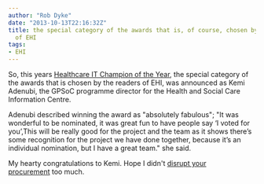 ```yaml
---
author: "Rob Dyke"
date: "2013-10-13T22:16:32Z"
title: the special category of the awards that is, of course, chosen by the readers
  of EHI
tags:
- EHI
---
```

So, this years [Healthcare IT Champion of the Year](http://www.ehi.co.uk/insight/analysis/1180/rounds-of-applause), the special category of the awards that is chosen by the readers of EHI, was announced as Kemi Adenubi, the GPSoC programme director for the Health and Social Care Information Centre.

Adenubi described winning the award as "absolutely fabulous"; "It was wonderful to be nominated, it was great fun to have people say ‘I voted for you’,This will be really good for the project and the team as it shows there’s some recognition for the project we have done together, because it’s an individual nomination, but I have a great team." she said.

My hearty congratulations to Kemi. Hope I didn't [disrupt your procurement](http://www.opengpsoc.com/) too much.

&nbsp;
